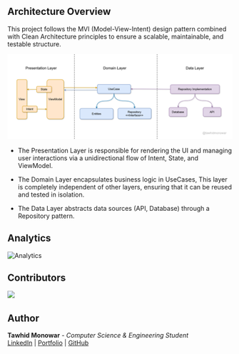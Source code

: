 ## Architecture Overview
This project follows the MVI (Model-View-Intent) design pattern combined with Clean Architecture principles to ensure a scalable, maintainable, and testable structure.

![app_architecture_image](https://github.com/OneDroid/GreedyCoder/blob/main/readme/app_architecture/GreedyCoderArchitecture.png)

* The Presentation Layer is responsible for rendering the UI and managing user interactions via a unidirectional flow of Intent, State, and ViewModel.
  
* The Domain Layer encapsulates business logic in UseCases, This layer is completely independent of other layers, ensuring that it can be reused and tested in isolation.
  
* The Data Layer abstracts data sources (API, Database) through a Repository pattern.

## Analytics
![Analytics](https://repobeats.axiom.co/api/embed/0f839f0e025bce09c72f6e444bb71a56ce47a8ab.svg "Repobeats analytics image")

## Contributors
<a href="https://github.com/tawhidmonowar/WebCapture/graphs/contributors">
  <img src="https://contrib.rocks/image?repo=OneDroid/GreedyCoder&max=100&columns=20" />
</a>

## Author
**Tawhid Monowar** - *Computer Science & Engineering Student* <br>
[LinkedIn](https://www.linkedin.com/in/tawhidmonowar) | [Portfolio](https://tawhidmonowar.github.io/profile)  | [GitHub](https://github.com/tawhidmonowar)
